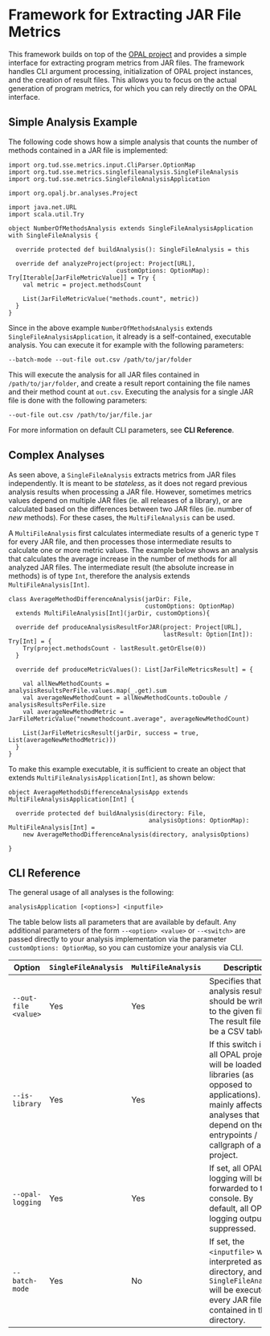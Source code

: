 # Framework for Extracting JAR File Metrics
This framework builds on top of the [OPAL project](https://www.opal-project.de/) and provides a 
simple interface for extracting program metrics from JAR files. The framework handles CLI argument
processing, initialization of OPAL project instances, and the creation of result files. This allows
you to focus on the actual generation of program metrics, for which you can rely directly on the
OPAL interface.

## Simple Analysis Example
The following code shows how a simple analysis that counts the number of methods contained in a
JAR file is implemented:

```
import org.tud.sse.metrics.input.CliParser.OptionMap
import org.tud.sse.metrics.singlefileanalysis.SingleFileAnalysis
import org.tud.sse.metrics.SingleFileAnalysisApplication

import org.opalj.br.analyses.Project

import java.net.URL
import scala.util.Try

object NumberOfMethodsAnalysis extends SingleFileAnalysisApplication with SingleFileAnalysis {

  override protected def buildAnalysis(): SingleFileAnalysis = this

  override def analyzeProject(project: Project[URL],
                              customOptions: OptionMap): Try[Iterable[JarFileMetricValue]] = Try {
    val metric = project.methodsCount

    List(JarFileMetricValue("methods.count", metric))
  }
}
```
Since in the above example `NumberOfMethodsAnalysis` extends `SingleFileAnalysisApplication`, it
already is a self-contained, executable analysis. You can execute it for example with the following
parameters:
```
--batch-mode --out-file out.csv /path/to/jar/folder
```
This will execute the analysis for all JAR files contained in `/path/to/jar/folder`, and create 
a result report containing the file names and their method count at `out.csv`. Executing the analysis
for a single JAR file is done with the following parameters:
```
--out-file out.csv /path/to/jar/file.jar
```
For more information on default CLI parameters, see **CLI Reference**.

## Complex Analyses
As seen above, a `SingleFileAnalysis` extracts metrics from JAR files independently. It is meant to
be *stateless*, as it does not regard previous analysis results when processing a JAR file. However,
sometimes metrics values depend on multiple JAR files (ie. all releases of a library), or are 
calculated based on the differences between two JAR files (ie. number of *new* methods). For these
cases, the `MultiFileAnalysis` can be used.

A `MultiFileAnalysis` first calculates intermediate results of a generic type `T` for every JAR file,
and then processes those intermediate results to calculate one or more metric values. The example below
shows an analysis that calculates the average increase in the number of methods for all
analyzed JAR files. The intermediate result (the absolute increase in methods) is of type `Int`, therefore
the analysis extends `MultiFileAnalysis[Int]`.
```
class AverageMethodDifferenceAnalysis(jarDir: File,
                                      customOptions: OptionMap) 
  extends MultiFileAnalysis[Int](jarDir, customOptions){

  override def produceAnalysisResultForJAR(project: Project[URL],
                                           lastResult: Option[Int]): Try[Int] = {
    Try(project.methodsCount - lastResult.getOrElse(0))
  }

  override def produceMetricValues(): List[JarFileMetricsResult] = {

    val allNewMethodCounts = analysisResultsPerFile.values.map(_.get).sum
    val averageNewMethodCount = allNewMethodCounts.toDouble / analysisResultsPerFile.size
    val averageNewMethodMetric = JarFileMetricValue("newmethodcount.average", averageNewMethodCount)

    List(JarFileMetricsResult(jarDir, success = true, List(averageNewMethodMetric)))
  }
}
```

To make this example executable, it is sufficient to create an object that extends `MultiFileAnalysisApplication[Int]`,
as shown below:
```
object AverageMethodsDifferenceAnalysisApp extends MultiFileAnalysisApplication[Int] {

  override protected def buildAnalysis(directory: File,
                                       analysisOptions: OptionMap): MultiFileAnalysis[Int] =
    new AverageMethodDifferenceAnalysis(directory, analysisOptions)

}
```

## CLI Reference
The general usage of all analyses is the following:
```
analysisApplication [<options>] <inputfile>
```
The table below lists all parameters that are available by default. Any additional parameters of 
the form `--<option> <value>` or `--<switch>` are passed directly to your analysis implementation
via the parameter `customOptions: OptionMap`, so you can customize your analysis via CLI.

|Option|`SingleFileAnalysis`|`MultiFileAnalysis`|Description|
---|---|---|---
|`--out-file <value>`| Yes | Yes | Specifies that the analysis results should be written to the given file. The result file will be a CSV table.|
|`--is-library` | Yes | Yes | If this switch is set, all OPAL projects will be loaded as libraries (as opposed to applications). This mainly affects analyses that depend on the entrypoints / callgraph of a project.|
|`--opal-logging` | Yes | Yes | If set, all OPAL logging will be forwarded to the console. By default, all OPAL logging output is suppressed.|
|`--batch-mode`| Yes | No | If set, the `<inputfile>` will be interpreted as a directory, and the `SingleFileAnalysis` will be executed for every JAR file contained in that directory.|